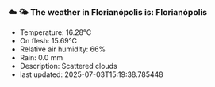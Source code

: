 ### ☁️ 🌤️  The weather in Florianópolis is: Florianópolis

- Temperature: 16.28°C
- On flesh: 15.69°C
- Relative air humidity: 66%
- Rain: 0.0 mm
- Description: Scattered clouds
- last updated: 2025-07-03T15:19:38.785448
